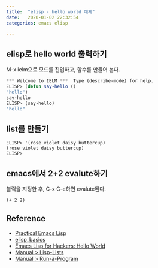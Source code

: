 ```yaml
---
title:  "elisp - hello world 예제"
date:   2020-01-02 22:32:54
categories: emacs elisp

---
```


## elisp로 hello world 출력하기

M-x ielm으로 모드를 진입하고, 함수를 만들어 본다.

~~~lisp
*** Welcome to IELM ***  Type (describe-mode) for help.
ELISP> (defun say-hello ()
"hello")
say-hello
ELISP> (say-hello)
"hello"
~~~

## list를 만들기

~~~
ELISP> '(rose violet daisy buttercup) 
(rose violet daisy buttercup) 
ELISP>
~~~

## emacs에서 2+2 evalute하기

블럭을 지정한 후, C-x C-e하면 evalute된다.
~~~
(+ 2 2)
~~~

## Reference
- [Practical Emacs Lisp](http://ergoemacs.org/emacs/elisp.html)
- [elisp_basics](http://ergoemacs.org/emacs/elisp_basics.html)
- [Emacs Lisp for Hackers: Hello World](http://joelmccracken.github.io/entries/emacs-lisp-for-hackers-next/)
- [Manual > Lisp-Lists](https://www.gnu.org/software/emacs/manual/html_node/eintr/Lisp-Lists.html#Lisp-Lists)
- [Manual > Run-a-Program](https://www.gnu.org/software/emacs/manual/html_node/eintr/Run-a-Program.html#Run-a-Program)
